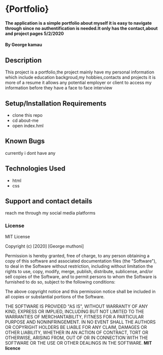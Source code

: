 # {Portfolio}

#### The application is a simple portfolio about myself it is easy to navigate through since no authentification is needed.It only has the contact,about and project pages 5/2/2020

#### By **George kamau**

## Description
This project is a portfolio,the project mainly have my personal information which include education backgroud,my hobbies,contacts and projects it is more of a resume it allows any potential employer or client to access my information before they have a face to face interview

## Setup/Installation Requirements
* clone this repo
* cd about-me
* open index.hml

## Known Bugs
currently i dont have any

## Technologies Used
* html
* css
## Support and contact details
reach me through my social media platforms
### License
MIT License

Copyright (c) [2020] [George muthoni]

Permission is hereby granted, free of charge, to any person obtaining a copy
of this software and associated documentation files (the "Software"), to deal
in the Software without restriction, including without limitation the rights
to use, copy, modify, merge, publish, distribute, sublicense, and/or sell
copies of the Software, and to permit persons to whom the Software is
furnished to do so, subject to the following conditions:

The above copyright notice and this permission notice shall be included in all
copies or substantial portions of the Software.

THE SOFTWARE IS PROVIDED "AS IS", WITHOUT WARRANTY OF ANY KIND, EXPRESS OR
IMPLIED, INCLUDING BUT NOT LIMITED TO THE WARRANTIES OF MERCHANTABILITY,
FITNESS FOR A PARTICULAR PURPOSE AND NONINFRINGEMENT. IN NO EVENT SHALL THE
AUTHORS OR COPYRIGHT HOLDERS BE LIABLE FOR ANY CLAIM, DAMAGES OR OTHER
LIABILITY, WHETHER IN AN ACTION OF CONTRACT, TORT OR OTHERWISE, ARISING FROM,
OUT OF OR IN CONNECTION WITH THE SOFTWARE OR THE USE OR OTHER DEALINGS IN THE
SOFTWARE. **MIT licence**